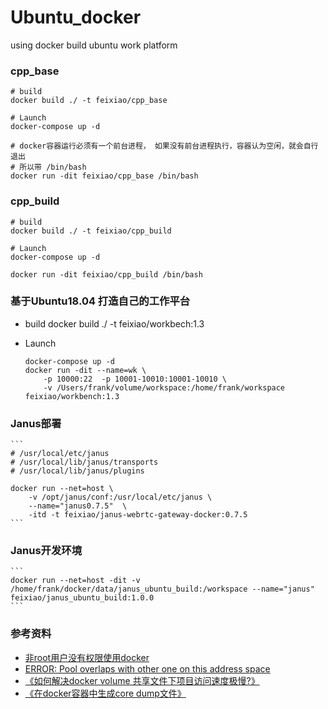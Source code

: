 # Ubuntu_docker
using docker build ubuntu work platform

### cpp_base

```shell
# build
docker build ./ -t feixiao/cpp_base

# Launch
docker-compose up -d

# docker容器运行必须有一个前台进程， 如果没有前台进程执行，容器认为空闲，就会自行退出
# 所以带 /bin/bash
docker run -dit feixiao/cpp_base /bin/bash
```

### cpp_build
```shell
# build
docker build ./ -t feixiao/cpp_build

# Launch
docker-compose up -d

docker run -dit feixiao/cpp_build /bin/bash
```


### 基于Ubuntu18.04 打造自己的工作平台
+ build
docker build ./ -t feixiao/workbech:1.3

+ Launch
    ```
    docker-compose up -d
    docker run -dit --name=wk \
        -p 10000:22  -p 10001-10010:10001-10010 \
        -v /Users/frank/volume/workspace:/home/frank/workspace feixiao/workbench:1.3
    ```

### Janus部署
    ```
    # /usr/local/etc/janus
    # /usr/local/lib/janus/transports
    # /usr/local/lib/janus/plugins
    
    docker run --net=host \
        -v /opt/janus/conf:/usr/local/etc/janus \
        --name="janus0.7.5"  \
        -itd -t feixiao/janus-webrtc-gateway-docker:0.7.5
    ```

### Janus开发环境
    ```
    docker run --net=host -dit -v /home/frank/docker/data/janus_ubuntu_build:/workspace --name="janus" feixiao/janus_ubuntu_build:1.0.0
    ```


### 参考资料
+ [非root用户没有权限使用docker](https://blog.csdn.net/ken1583096683/article/details/82813111)
+ [ERROR: Pool overlaps with other one on this address space](http://zizhixiaoshe.com/article/21.html)
+ [《如何解决docker volume 共享文件下项目访问速度极慢?》](https://segmentfault.com/q/1010000011417846)
+ [《在docker容器中生成core dump文件》](https://blog.csdn.net/u013774469/article/details/82427546)